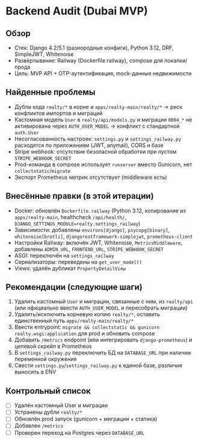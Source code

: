 # Backend Audit (Dubai MVP)

## Обзор

- Стек: Django 4.2/5.1 (разнородные конфиги), Python 3.12, DRF, SimpleJWT, Whitenoise
- Развёртывание: Railway (Dockerfile.railway), compose для локалки/прода
- Цель: MVP API + OTP-аутентификация, mock-данные недвижимости

## Найденные проблемы

- Дубли кода `realty/*` в корне и `apps/realty-main/realty/*` → риск конфликтов импортов и миграций
- Кастомная модель `User` в `realty/api/models.py` и миграции `0004_*` не активирована через `AUTH_USER_MODEL` → конфликт с стандартной `auth.User`
- Несогласованность настроек: `settings.py` и `settings_railway.py` расходятся по приложениям (JWT, anymail), CORS и базе
- Stripe webhook: отсутствие безопасной обработки при пустом `STRIPE_WEBHOOK_SECRET`
- Prod-команда в compose использует `runserver` вместо Gunicorn, нет `collectstatic`/`migrate`
- Экспорт Prometheus метрик отсутствует (middleware есть)

## Внесённые правки (в этой итерации)

- Docker: обновлён `Dockerfile.railway` (Python 3.12, копирование из `apps/realty-main`, healthcheck `/api/health/`, `DJANGO_SETTINGS_MODULE=realty.settings_railway`)
- Зависимости: добавлены `environs[django]`, `psycopg[binary]`, `whitenoise[brotli]`, `djangorestframework-simplejwt`, `prometheus-client`
- Настройки Railway: включён JWT, Whitenoise, `MetricsMiddleware`, добавлены `ADMIN_URL`, `FRONTEND_URL`, `STRIPE_WEBHOOK_SECRET`
- ASGI: переключён на `settings_railway`
- Сериализаторы: переведены на `get_user_model()`
- Views: удалён дубликат `PropertyDetailView`

## Рекомендации (следующие шаги)

1. Удалить кастомный `User` и миграции, связанные с ним, из `realty/api` (или официально ввести `AUTH_USER_MODEL` и пересобрать миграции)
2. Удалить/исключить корневую копию `realty/*`, оставить единственный путь `apps/realty-main/realty/*`
3. Ввести entrypoint: `migrate && collectstatic && gunicorn realty.wsgi:application` для prod и обновить compose
4. Добавить `/metrics` endpoint (или интегрировать `django-prometheus`) и целевой скрейп в Prometheus
5. В `settings_railway.py` переключить БД на `DATABASE_URL` при наличии переменной окружения
6. Свести `settings.py`/`settings_railway.py` к единой базе, различия выносить в ENV

## Контрольный список

- [ ] Удалён кастомный User и миграции
- [ ] Устранены дубли `realty/*`
- [ ] Обновлён prod запуск (gunicorn + миграции + статика)
- [ ] Добавлен `/metrics`
- [ ] Проверен переход на Postgres через `DATABASE_URL`
